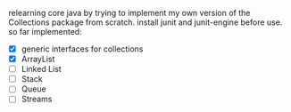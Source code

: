 relearning core java by trying to implement my own version of the Collections package from scratch.
install junit and junit-engine before use.
so far implemented:

-[x] generic interfaces for collections
-[x] ArrayList
-[ ] Linked List
-[ ] Stack
-[ ] Queue
-[ ] Streams